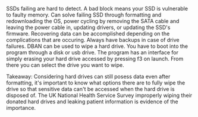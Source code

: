 SSDs failing are hard to detect. A bad block means your SSD is vulnerable to faulty memory. Can solve failing SSD through formatting and redownloading the OS, power cycling by removing the SATA cable and leaving the power cable in, updating drivers, or updating the SSD's firmware. Recovering data can be accomplished depending on the complications that are occuring. Always have backups in case of drive failures.
DBAN can be used to wipe a hard drive. You have to boot into the program through a disk or usb drive. The program has an interface for simply erasing your hard drive accessed by pressing f3 on launch. From there you can select the drive you want to wipe.

Takeaway: Considering hard drives can still posess data even after formatting, it's important to know what options there are to fully wipe the drive so that sensitive data can't be accessed when the hard drive is disposed of. The UK National Health Service Survey improperly wiping their donated hard drives and leaking patient information is evidence of the importance. 
